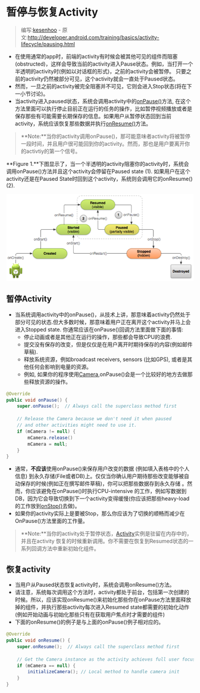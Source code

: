 # 暂停与恢复Activity

> 编写:[kesenhoo](https://github.com/kesenhoo) - 原文:<http://developer.android.com/training/basics/activity-lifecycle/pausing.html>

* 在使用通常的app时，前端的activity有时候会被其他可见的组件而阻塞(obstructed)，这样会导致当前的activity进入Pause状态。例如，当打开一个半透明的activity时(例如以对话框的形式)，之前的activity会被暂停。 只要之前的activity仍然被部分可见，这个activity就会一直处于Paused状态。
* 然而，一旦之前的activity被完全阻塞并不可见，它则会进入Stop状态(将在下一小节讨论)。
* 当activity进入paused状态，系统会调用activity中的<a href="http://developer.android.com/reference/android/app/Activity.html#onPause()">onPause()</a>方法, 在这个方法里面可以执行停止目前正在运行的任务的操作，比如暂停视频播放或者是保存那些有可能需要长期保存的信息。如果用户从暂停状态回到当前activity，系统应该恢复那些数据并执行<a href="http://developer.android.com/reference/android/app/Activity.html#onResume()">onResume()</a>方法。

> **Note:**当你的activity调用onPause()，那可能意味者activity将被暂停一段时间，并且用户很可能回到你的activity。然而，那也是用户要离开你的activtiy的第一个信号。

**Figure 1.**下图显示了，当一个半透明的activity阻塞你的activity时，系统会调用onPause()方法并且这个activity会停留在Paused state (1). 如果用户在这个activity还是在Paused State时回到这个activity，系统则会调用它的onResume() (2).

![basic-lifecycle-paused](basic-lifecycle-paused.png)

## 暂停Activity

* 当系统调用activity中的onPause()，从技术上讲，那意味着activity仍然处于部分可见的状态.但大多数时候，那意味着用户正在离开这个activity并马上会进入Stopped state. 你通常应该在onPause()回调方法里面做下面的事情:
	* 停止动画或者是其他正在运行的操作，那些都会导致CPU的浪费.
	* 提交没有保存的改变，但是仅仅是在用户离开时期待保存的内容(例如邮件草稿).
	* 释放系统资源，例如broadcast receivers, sensors (比如GPS), 或者是其他任何会影响到电量的资源。
	* 例如, 如果你的程序使用[Camera](http://developer.android.com/reference/android/hardware/Camera.html),onPause()会是一个比较好的地方去做那些释放资源的操作。

```java
@Override
public void onPause() {
    super.onPause();  // Always call the superclass method first

    // Release the Camera because we don't need it when paused
    // and other activities might need to use it.
    if (mCamera != null) {
        mCamera.release()
        mCamera = null;
    }
}
```

* 通常，**不应该**使用onPause()来保存用户改变的数据 (例如填入表格中的个人信息) 到永久存储(File或者DB)上。仅仅当你确认用户期待那些改变能够被自动保存的时候(例如正在撰写邮件草稿)，你可以把那些数据存到永久存储 。然而，你应该避免在onPause()时执行CPU-intensive 的工作，例如写数据到DB，因为它会导致切换到下一个activity变得缓慢(你应该把那些heavy-load的工作放到<a href="http://developer.android.com/reference/android/app/Activity.html#onStop()">onStop()</a>去做)。
* 如果你的activity实际上是要被Stop，那么你应该为了切换的顺畅而减少在OnPause()方法里面的工作量。

> **Note:**当你的activity处于暂停状态，[Activity](http://developer.android.com/reference/android/app/Activity.html)实例是驻留在内存中的，并且在activity 恢复的时候重新调用。你不需要在恢复到Resumed状态的一系列回调方法中重新初始化组件。

## 恢复activity

* 当用户从Paused状态恢复activity时，系统会调用onResume()方法。
* 请注意，系统每次调用这个方法时，activity都处于前台，包括第一次创建的时候。所以，应该实现onResume()来初始化那些你在onPause方法里面释放掉的组件，并执行那些activity每次进入Resumed state都需要的初始化动作 (例如开始动画与初始化那些只有在获取用户焦点时才需要的组件)
* 下面的onResume()的例子是与上面的onPause()例子相对应的。

```java
@Override
public void onResume() {
    super.onResume();  // Always call the superclass method first

    // Get the Camera instance as the activity achieves full user focus
    if (mCamera == null) {
        initializeCamera(); // Local method to handle camera init
    }
}
```
